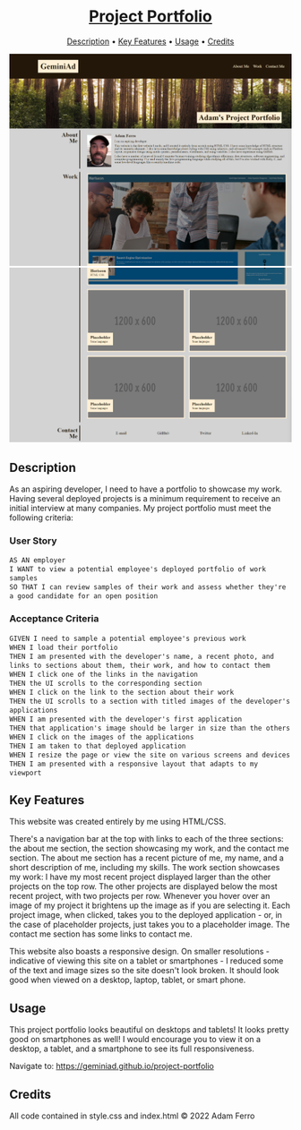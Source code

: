 <h1 align="center">
  <a href="https://geminiad.github.io/project-portfolio" target="_blank">Project Portfolio</a>
  <br>
</h1>

<p align="center">
  <a href="#description">Description</a> •
  <a href="#key-features">Key Features</a> •
  <a href="#usage">Usage</a> •
  <a href="#credits">Credits</a>
</p>

![website screenshot top](assets/images/project-portfolio-screenshot-upper.png)
![website screenshot bottom](assets/images/project-portfolio-screenshot-lower.png)

## Description 
As an aspiring developer, I need to have a portfolio to showcase my work. Having several deployed projects is a minimum requirement to receive an initial interview at many companies. My project portfolio must meet the following criteria:

### User Story
```
AS AN employer
I WANT to view a potential employee's deployed portfolio of work samples
SO THAT I can review samples of their work and assess whether they're a good candidate for an open position
```

### Acceptance Criteria
```
GIVEN I need to sample a potential employee's previous work
WHEN I load their portfolio
THEN I am presented with the developer's name, a recent photo, and links to sections about them, their work, and how to contact them
WHEN I click one of the links in the navigation
THEN the UI scrolls to the corresponding section
WHEN I click on the link to the section about their work
THEN the UI scrolls to a section with titled images of the developer's applications
WHEN I am presented with the developer's first application
THEN that application's image should be larger in size than the others
WHEN I click on the images of the applications
THEN I am taken to that deployed application
WHEN I resize the page or view the site on various screens and devices
THEN I am presented with a responsive layout that adapts to my viewport
```

## Key Features
This website was created entirely by me using HTML/CSS.

There's a navigation bar at the top with links to each of the three sections: the about me section, the section showcasing my work, and the contact 
me section. The about me section has a recent picture of me, my name, and a short description of me, including my skills. The work section showcases my work: I have my most recent project displayed larger than the other projects on the top row. The other projects are displayed below the most recent project, with two projects per row. Whenever you hover over an image of my project it brightens up the image as if you are selecting it. Each project image, when clicked, takes you to the deployed application - or, in the case of placeholder projects, just takes you to a placeholder image. The contact me section has some links to contact me.

This website also boasts a responsive design. On smaller resolutions - indicative of viewing this site on a tablet or smartphones - I reduced some of the text and image sizes so the site doesn't look broken. It should look good when viewed on a desktop, laptop, tablet, or smart phone.

## Usage 
This project portfolio looks beautiful on desktops and tablets!
It looks pretty good on smartphones as well! I would encourage you to view it on a desktop, a tablet, and a smartphone to see its full responsiveness.

Navigate to:
<a href="https://geminiad.github.io/project-portfolio" target="_blank">https://geminiad.github.io/project-portfolio</a>

## Credits
All code contained in style.css and index.html
© 2022 Adam Ferro